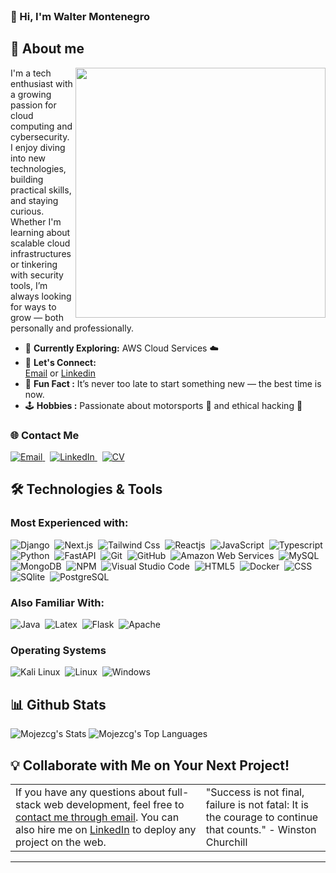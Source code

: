 <br/>

### 👋 Hi, I'm Walter Montenegro

## 🚀 About me

<img align="right" src="https://pub-32fb5040efd9489695897b7cd464c93e.r2.dev/Hack.gif" width="400px">

I'm a tech enthusiast with a growing passion for cloud computing and cybersecurity. I enjoy diving into new technologies, building practical skills, and staying curious. Whether I'm learning about scalable cloud infrastructures or tinkering with security tools, I’m always looking for ways to grow — both personally and professionally.

- 🌱 **Currently Exploring:** AWS Cloud Services ☁️
- 📧 **Let's Connect:**  
  <a href="mailto:jesusmontenegro941@gmail.com">Email</a> or <a href="https://www.linkedin.com/in/montenegrowalter/">Linkedin</a>  
- 🎯 **Fun Fact :** It’s never too late to start something new — the best time is now.  
- 🕹️ **Hobbies :**  Passionate about motorsports 🏁 and ethical hacking 👾  


### 🌐 Contact Me
<a href="mailto:jesusmontenegro941@gmail.com">
  <img src="https://img.shields.io/badge/Email-D14836?style=for-the-badge&logo=gmail&logoColor=white" alt="Email">
</a>&nbsp;
<a href="https://www.linkedin.com/in/montenegrowalter/">
  <img src="https://img.shields.io/badge/LinkedIn-0077B5?style=for-the-badge&logo=linkedin&logoColor=white" alt="LinkedIn">
</a>&nbsp;
<a href="https://pub-32fb5040efd9489695897b7cd464c93e.r2.dev/CV_Walter_Montenegro.pdf" target="_blank">
  <img src="https://img.shields.io/badge/Resume-PDF-red?style=for-the-badge&logo=adobeacrobatreader&logoColor=white" alt="CV">
</a>

 
## 🛠️ Technologies & Tools

### Most Experienced with:
![Django](https://img.shields.io/badge/Django-092E20?style=flat-square&logo=django&logoColor=white)&nbsp;
![Next.js](https://img.shields.io/badge/Next.js-f3f3f3?logo=nextdotjs&logoColor=black)&nbsp;
![Tailwind Css](https://img.shields.io/badge/TailwindCSS-%2338B2AC.svg?logo=tailwindcss&logoColor=white)&nbsp;
![Reactjs](https://img.shields.io/badge/React-20232A?style=flat&logo=react&logoColor=61DAFB)&nbsp;
![JavaScript](https://img.shields.io/badge/-JavaScript-0f0f0f?style=flat-square&logo=javascript)&nbsp;
![Typescript](https://img.shields.io/badge/-TypeScript-fff?style=flat-square&logo=typescript&logoColor=0003f4)&nbsp;
![Python](https://img.shields.io/badge/Python-14354C?style=flat-square&logo=python&logoColor=white)&nbsp;
![FastAPI](https://img.shields.io/badge/FastAPI-white?style=flat-square&logo=fastapi&logoColor=009485)&nbsp;
![Git](https://img.shields.io/badge/-Git-05122A?style=flat&logo=git)&nbsp;
![GitHub](https://img.shields.io/badge/-GitHub-181717?style=flat-square&logo=github)&nbsp;
![Amazon Web Services](https://img.shields.io/badge/Amazon_AWS-232F3E?style=flat&logo=amazon-aws&logoColor=white)&nbsp;
![MySQL](https://img.shields.io/badge/MySQL-00000F?style=flat&logo=mysql&logoColor=white)&nbsp;
![MongoDB](https://img.shields.io/badge/MongoDB-47A248?style=flat&logo=mongodb&logoColor=green)&nbsp;
![NPM](https://img.shields.io/badge/npm-CB3837?style=flat&logo=npm&logoColor=white)&nbsp;
![Visual Studio Code](https://img.shields.io/badge/-Visual%20Studio%20Code-05122A?style=flat&logo=visual-studio-code&logoColor=007ACC)&nbsp;
![HTML5](https://img.shields.io/badge/HTML-202020?style=flat-square&logo=html5&logoColor=d94a24)&nbsp;
![Docker](https://img.shields.io/badge/Docker-2CA5E0?style=flat&logo=docker&logoColor=white)&nbsp;
![CSS](https://img.shields.io/badge/CSS-5bb4de?&style=flat-square&logo=css3&logoColor=264ddf)&nbsp;
![SQlite](https://img.shields.io/badge/-SQlite-05122A?style=flat&logo=sqlite&logoColor=A8B9CC)&nbsp;
![PostgreSQL](https://img.shields.io/badge/PostgreSQL-316192?style=flat&logo=postgresql&logoColor=green)&nbsp;

### Also Familiar With: 
![Java](https://img.shields.io/badge/-Java-007396?style=flat-square&logo=java)&nbsp;
![Latex](https://img.shields.io/badge/-Latex-05122A?style=flat&logo=latex&logoColor=008080)&nbsp;
![Flask](https://img.shields.io/badge/Flask-000000?style=flat&logo=flask&logoColor=white)&nbsp;
![Apache](https://img.shields.io/badge/Apache-D22128?style=flat&logo=Apache&logoColor=white)&nbsp;

### Operating Systems

![Kali Linux](https://img.shields.io/badge/Kali_Linux-557C94?logo=kali-linux&logoColor=white)&nbsp;
![Linux](https://img.shields.io/badge/Linux-05122A?style=flat&logo=linux&logoColor=white)&nbsp;
![Windows](https://img.shields.io/badge/Windows-0078D6?logo=windows&logoColor=white)&nbsp;

## 📊 Github Stats 
![Mojezcg's Stats](https://github-readme-stats.vercel.app/api?username=MojeZcg&theme=default&show_icons=true&hide_border=true&count_private=true)
![Mojezcg's Top Languages](https://github-readme-stats.vercel.app/api/top-langs/?username=MojeZcg&theme=default&show_icons=true&hide_border=true&layout=compact)
## 💡 Collaborate with Me on Your Next Project!
<table style="border: none">
  <tr>
    <td valign="top">
      If you have any questions about full-stack web development, feel free to <a href="mailto:jesusmontenegro941@gmail.com">contact me through email</a>.
      You can also hire me on <a href="https://www.linkedin.com/in/montenegrowalter/">LinkedIn</a> to deploy any project on the web.
    </td>
    <td valign="top">
      "Success is not final, failure is not fatal: It is the courage to continue that counts." 
       - Winston Churchill
    </td>
  </tr>
</table>

-----
